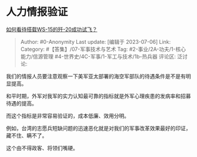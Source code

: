 # 人力情报验证
[如何看待搭载WS-15的歼-20成功试飞？](https://www.zhihu.com/question/609620166/answer/3106845137)

> Author: #0-Anonymity
> Last update: [编辑于 2023-07-06]
> Link:
> Category: #【答集】/07-军事技术与艺术
> Tag:  #2-事业/2A-功夫/1-核心能力/信源管理 #4-世界史/4C-军事/1-军工与技术/1b-热兵器
> 评论区:
> 泛讨论:

我们的情报人员要注意观察一下美军亚太部署的海空军部队的待遇条件是不是有明显提高。

和平时期，外军对我军的实力认知最可靠的指标就是外军心理疾患的发病率和招募待遇的提高。

而这个指标是非常容易验证的，成本低廉、效用分明。

例如，台湾的志愿兵短缺问题的迅速恶化就是对我们的军事改革效果最好的印证，藏不住、瞒不了。

这个由不得政客、将领们嘴硬。

